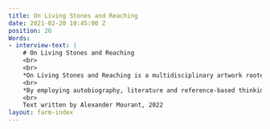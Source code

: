 ```yaml
---
title: On Living Stones and Reaching
date: 2021-02-20 10:45:00 Z
position: 26
Words:
- interview-text: |
    # On Living Stones and Reaching
    <br>
    <br>
    *On Living Stones and Reaching is a multidisciplinary artwork rooted in the theory of photography and earthworks. Over a period of five gruelling days, I planted 30,000 potatoes, across 52 furrows, on just under an acre of land, on the island of Jersey (Channel Islands, UK). I did so with the simple intent of reaching **one** pure image, 83 days later, of the field matured; rich, green and ready for harvest. Acting primarily as a meditation on the nature of environment, labour and ancestry, the work proliferates and deepens metaphysically, to question the formation and transformation of images. Do I travel towards images, or do images travel towards me? Where do they begin, and where do they end? By employing photography, photograms, Super 8, performance and text, I sought to embrace numerous languages, to gain a greater intimacy and insight into the enigmatic relationship laying at the heart of artist and the artwork.*
    <br>
    *By employing autobiography, literature and reference-based thinking, I create narratives and analogies that explore the relationship between the body and the photographic medium. My work is a deeply rooted investigation into contemporary and archaic agriculture, and it participates in a variety of activities, such as digging, planting and harvesting, in an attempt to uncover parallelism between action and theoretical discourse. I regularly embody my research practice to draw on methodologies cultivated by the 1960s Land Art movement, Performance and Arte Povera, to help question, or push, our understanding of the photographic. I propose how images may deal with temporality, spatiality and reflexivity, through new ways of thinking, and elude to the photographic becoming a space among space, and ultimately, a place we traverse.*
    <br>
    Text written by Alexander Mourant, 2022
layout: farm-index
---
```


